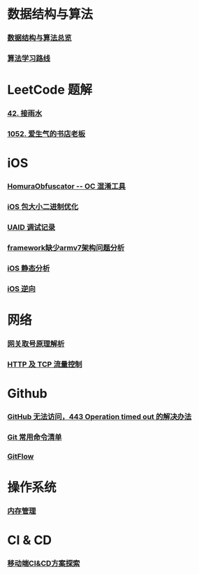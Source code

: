 # 数据结构与算法

### [数据结构与算法总览](https://imanarron.github.io/datastructoverview)

### [算法学习路线](https://imanarron.github.io/algorithmpath)

# LeetCode 题解

### [42. 接雨水](https://imanarron.github.io/trapping-rain-water)

### [1052. 爱生气的书店老板](https://imanarron.github.io/grumpy-bookstore-owner)


# iOS

### [HomuraObfuscator -- OC 混淆工具](https://imanarron.github.io/homuraobfuscator)

### [iOS 包大小二进制优化](https://imanarron.github.io/ios-app-binary-optimization)

### [UAID 调试记录](https://imanarron.github.io/uaiddebug)

### [framework缺少armv7架构问题分析](https://imanarron.github.io/frameworklostarmv7)

### [iOS 静态分析](https://imanarron.github.io/ios_static_analysis)

### [iOS 逆向](https://imanarron.github.io/ios-dump)

# 网络

### [网关取号原理解析](https://imanarron.github.io/oneloginprinciple)

### [HTTP 及 TCP 流量控制](https://imanarron.github.io/http-tcp)

# Github

### [GitHub 无法访问，443 Operation timed out 的解决办法](https://imanarron.github.io/github-443-resolution)

### [Git 常用命令清单](https://imanarron.github.io/git-cheat-sheet)

### [GitFlow](https://imanarron.github.io/gitflow)

# 操作系统

### [内存管理](https://imanarron.github.io/memory-management)

# CI & CD

### [移动端CI&CD方案探索](https://imanarron.github.io/ci-cd)